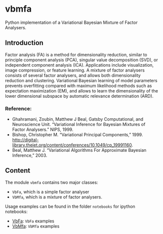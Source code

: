 vbmfa
=====

Python implementation of a Variational Bayesian Mixture of Factor Analysers.

## Introduction

Factor analysis (FA) is a method for dimensionality reduction, similar to principle component analysis (PCA), singular value decomposition (SVD), or independent component analysis (ICA). Applications include visualization, image compression, or feature learning. A mixture of factor analysers consists of several factor analysers, and allows both dimensionality reduction and clustering. Variational Bayesian learning of model parameters prevents overfitting compared with maximum likelihood methods such as expectation maximization (EM), and allows to learn the dimensionality of the lower dimensional subspace by automatic relevance determination (ARD).

### Reference:
* Ghahramani, Zoubin, Matthew J Beal, Gatsby Computational, and Neuroscience Unit. “Variational Inference for Bayesian Mixtures of Factor Analysers.” NIPS, 1999.
* Bishop, Christopher M. “Variational Principal Components,” 1999. http://digital-library.theiet.org/content/conferences/10.1049/cp_19991160.
* Beal, Matthew J. “Variational Algorithms For Approximate Bayesian Inference,” 2003.

## Content

The module `vbmfa` contains two major classes:
* `VbFa`, which is a simple factor analyser
* `VbMfa`, which is a mixture of factor analysers.

Usage examples can be found in the folder `notebooks` for ipython notebooks:
* [VbFa](http://nbviewer.ipython.org/github/cangermueller/vbmfa/blob/master/notebooks/140709_vbfa.ipynb): `VbFa` examples
* [VbMfa](http://nbviewer.ipython.org/github/cangermueller/vbmfa/blob/master/notebooks/140709_vbmfa.ipynb): `VbMfa` examples
